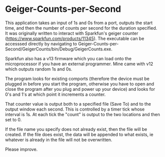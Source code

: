 # Geiger-Counts-per-Second

This application takes an input of 1s and 0s from a port, outputs the start time, and then the number of counts per second for the duration specified. It was originally written to interact with Sparkfun's geiger counter (https://www.sparkfun.com/products/11345). The executable can be accesssed directly by navigating to Geiger-Counts-per-Second/GeigerCounts/bin/Debug/GeigerCounts.exe.  

Sparkfun also has a v13 firmware which you can load onto the microprocessor if you have an external programmer.  Mine came with v12 which outputs random 1s and 0s.

The program looks for existing comports (therefore the device must be plugged in before you start the program, otherwise you have to open and close the program after you plug and power up your device) and looks for 0's and 1's at which point it increments a counter.

That counter value is output both to a specified file (Save To) and to the output window each second.  This is controlled by a timer tick whose interval is 1s.  At each tick the "count" is output to the two locations and then set to 0.  

If the file name you specify does not already exist, then the file will be created.  If the file does exist, the data will be appended to what exists, ie whatever is already in the file will not be overwritten.

Please improve. 
